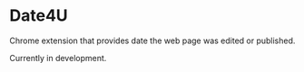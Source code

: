 # Date4U
Chrome extension that provides date the web page was edited or published.

Currently in development.
